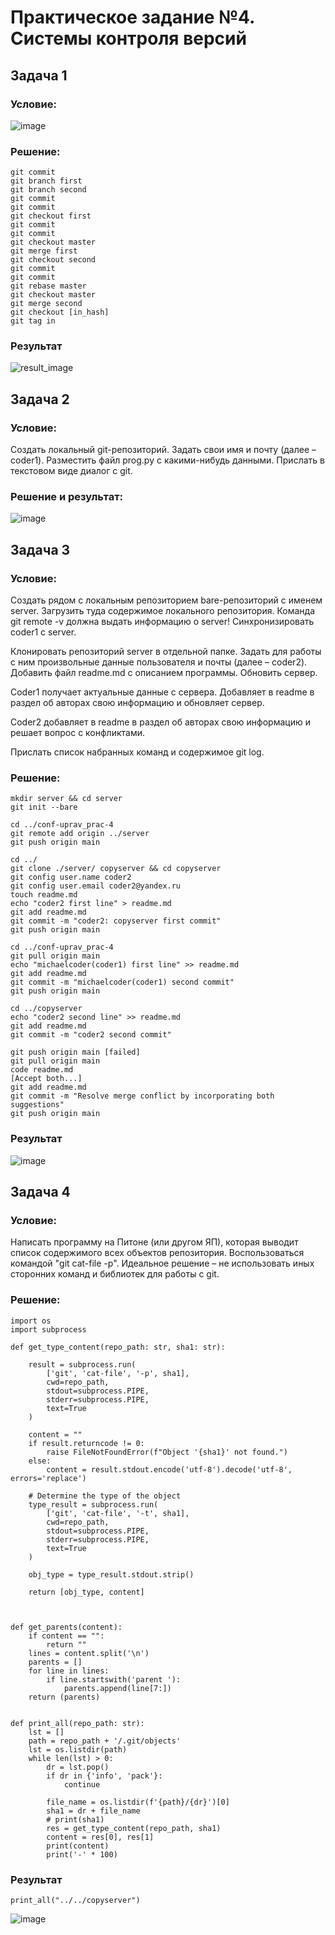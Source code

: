 # Практическое задание №4. Системы контроля версий
## Задача 1
### Условие:
![image](https://github.com/user-attachments/assets/52fb082b-5f2d-46be-b0d3-9383b59afc93)
### Решение:
```
git commit
git branch first
git branch second
git commit
git commit
git checkout first
git commit
git commit
git checkout master
git merge first
git checkout second
git commit
git commit
git rebase master
git checkout master
git merge second
git checkout [in_hash]
git tag in 
```
### Результат
![result_image](https://github.com/user-attachments/assets/2bd68362-e487-4ec9-b27b-9fb1bbea2f27)
## Задача 2
### Условие:
Создать локальный git-репозиторий. Задать свои имя и почту (далее – coder1). Разместить файл prog.py с какими-нибудь данными. Прислать в текстовом виде диалог с git.
### Решение и результат:
![image](https://github.com/user-attachments/assets/e8fbb029-93b0-4506-893b-ad527cec7f52)
## Задача 3
### Условие:
Создать рядом с локальным репозиторием bare-репозиторий с именем server. Загрузить туда содержимое локального репозитория. Команда git remote -v должна выдать информацию о server! Синхронизировать coder1 с server.  

Клонировать репозиторий server в отдельной папке. Задать для работы с ним произвольные данные пользователя и почты (далее – coder2). Добавить файл readme.md с описанием программы. Обновить сервер.  

Coder1 получает актуальные данные с сервера. Добавляет в readme в раздел об авторах свою информацию и обновляет сервер.  

Coder2 добавляет в readme в раздел об авторах свою информацию и решает вопрос с конфликтами.  

Прислать список набранных команд и содержимое git log.
### Решение:
```
mkdir server && cd server
git init --bare

cd ../conf-uprav_prac-4
git remote add origin ../server
git push origin main

cd ../
git clone ./server/ copyserver && cd copyserver
git config user.name coder2
git config user.email coder2@yandex.ru
touch readme.md
echo "coder2 first line" > readme.md
git add readme.md
git commit -m "coder2: copyserver first commit"
git push origin main

cd ../conf-uprav_prac-4
git pull origin main
echo "michaelcoder(coder1) first line" >> readme.md
git add readme.md
git commit -m "michaelcoder(coder1) second commit"
git push origin main

cd ../copyserver
echo "coder2 second line" >> readme.md
git add readme.md
git commit -m "coder2 second commit"

git push origin main [failed]
git pull origin main
code readme.md
[Accept both...]
git add readme.md
git commit -m "Resolve merge conflict by incorporating both suggestions"
git push origin main
```
### Результат
![image](https://github.com/user-attachments/assets/01159d3e-7580-4db8-9a2d-29b07936e56b)

## Задача 4
### Условие:
Написать программу на Питоне (или другом ЯП), которая выводит список содержимого всех объектов репозитория. Воспользоваться командой "git cat-file -p". Идеальное решение – не использовать иных сторонних команд и библиотек для работы с git.
### Решение:
```
import os
import subprocess

def get_type_content(repo_path: str, sha1: str):

    result = subprocess.run(
        ['git', 'cat-file', '-p', sha1],
        cwd=repo_path,
        stdout=subprocess.PIPE,
        stderr=subprocess.PIPE,
        text=True
    )

    content = ""
    if result.returncode != 0:
        raise FileNotFoundError(f"Object '{sha1}' not found.")
    else:
        content = result.stdout.encode('utf-8').decode('utf-8', errors='replace')

    # Determine the type of the object
    type_result = subprocess.run(
        ['git', 'cat-file', '-t', sha1],
        cwd=repo_path,
        stdout=subprocess.PIPE,
        stderr=subprocess.PIPE,
        text=True
    )

    obj_type = type_result.stdout.strip()

    return [obj_type, content]



def get_parents(content):
    if content == "":
        return ""
    lines = content.split('\n')
    parents = []
    for line in lines:
        if line.startswith('parent '):
            parents.append(line[7:])
    return (parents)


def print_all(repo_path: str):
    lst = []
    path = repo_path + '/.git/objects'
    lst = os.listdir(path)
    while len(lst) > 0:
        dr = lst.pop()
        if dr in {'info', 'pack'}:
            continue

        file_name = os.listdir(f'{path}/{dr}')[0]
        sha1 = dr + file_name
        # print(sha1)
        res = get_type_content(repo_path, sha1)
        content = res[0], res[1]
        print(content)
        print('-' * 100)
```
### Результат
```
print_all("../../copyserver")
```
![image](https://github.com/user-attachments/assets/1225b9f5-312c-4411-972a-2daee3919a78)

